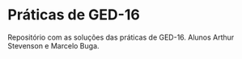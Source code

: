# Práticas de GED-16
Repositório com as soluções das práticas de GED-16.
Alunos Arthur Stevenson e Marcelo Buga.

